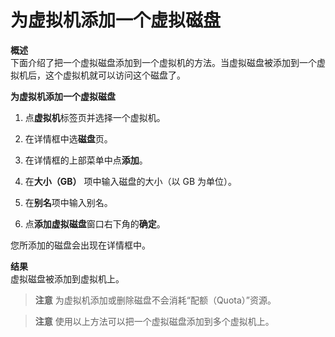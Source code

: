 # 为虚拟机添加一个虚拟磁盘

**概述**<br/>
下面介绍了把一个虚拟磁盘添加到一个虚拟机的方法。当虚拟磁盘被添加到一个虚拟机后，这个虚拟机就可以访问这个磁盘了。

**为虚拟机添加一个虚拟磁盘**
1. 点**虚拟机**标签页并选择一个虚拟机。

2. 在详情框中选**磁盘**页。

3. 在详情框的上部菜单中点**添加**。

4. 在**大小（GB）** 项中输入磁盘的大小（以 GB 为单位）。

5. 在**别名**项中输入别名。

6. 点**添加虚拟磁盘**窗口右下角的**确定**。

您所添加的磁盘会出现在详情框中。

**结果**<br/>
虚拟磁盘被添加到虚拟机上。

> **注意**
> 为虚拟机添加或删除磁盘不会消耗“配额（Quota）”资源。

> **注意**
> 使用以上方法可以把一个虚拟磁盘添加到多个虚拟机上。
